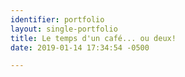 ```yaml
---
identifier: portfolio
layout: single-portfolio
title: Le temps d'un café... ou deux!
date: 2019-01-14 17:34:54 -0500

---
```

